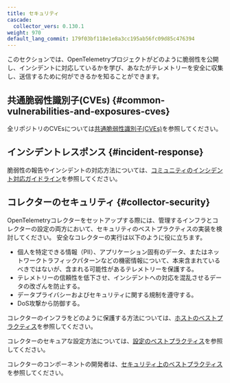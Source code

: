 ```yaml
---
title: セキュリティ
cascade:
  collector_vers: 0.130.1
weight: 970
default_lang_commit: 179f03bf118e1e8a3cc195ab56fc09d85c476394
---
```


このセクションでは、OpenTelemetryプロジェクトがどのように脆弱性を公開し、インシデントに対応しているかを学び、あなたがテレメトリーを安全に収集し、送信するために何ができるかを知ることができます。

## 共通脆弱性識別子(CVEs) {#common-vulnerabilities-and-exposures-cves}

全リポジトリのCVEsについては[共通脆弱性識別子(CVEs)](cve/)を参照してください。

## インシデントレスポンス {#incident-response}

脆弱性の報告やインシデントの対応方法については、[コミュニティのインシデント対応ガイドライン](security-response/)を参照してください。

## コレクターのセキュリティ {#collector-security}

OpenTelemetryコレクターをセットアップする際には、管理するインフラとコレクターの設定の両方において、セキュリティのベストプラクティスの実装を検討してください。
安全なコレクターの実行は以下のように役に立ちます。

- 個人を特定できる情報（PII）、アプリケーション固有のデータ、またはネットワークトラフィックパターンなどの機密情報について、本来含まれているべきではないが、含まれる可能性があるテレメトリーを保護する。
- テレメトリーの信頼性を低下させ、インシデントへの対応を混乱させるデータの改ざんを防止する。
- データプライバシーおよびセキュリティに関する規制を遵守する。
- DoS攻撃から防御する。

コレクターのインフラをどのように保護する方法については、[ホストのベストプラクティス](hosting-best-practices/)を参照してください。

コレクターのセキュアな設定方法については、[設定のベストプラクティス](config-best-practices/)を参照してください。

コレクターのコンポーネントの開発者は、[セキュリティ上のベストプラクティス](https://github.com/open-telemetry/opentelemetry-collector/blob/main/docs/security-best-practices.md)を参照してください。
